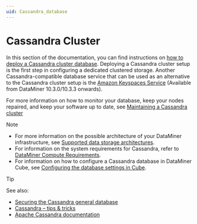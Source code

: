 ```yaml
---
uid: Cassandra_database
---
```


# Cassandra Cluster

In this section of the documentation, you can find instructions on [how to deploy a Cassandra cluster database](xref:Installing_Cassandra). Deploying a Cassandra cluster setup is the first step in configuring a dedicated clustered storage. Another Cassandra-compatible database service that can be used as an alternative to the Cassandra cluster setup is the [Amazon Keyspaces Service](xref:Amazon_Keyspaces_Service) (Available from DataMiner 10.3.0/10.3.3 onwards).

For more information on how to monitor your database, keep your nodes repaired, and keep your software up to date, see [Maintaining a Cassandra cluster](xref:Maintain_Cassandra_Cluster)

> [!NOTE]
>
> - For more information on the possible architecture of your DataMiner infrastructure, see [Supported data storage architectures](xref:Supported_system_data_storage_architectures).
> - For information on the system requirements for Cassandra, refer to [DataMiner Compute Requirements](https://community.dataminer.services/dataminer-compute-requirements/).
> - For information on how to configure a Cassandra database in DataMiner Cube, see [Configuring the database settings in Cube](xref:Configuring_the_database_settings_in_Cube).

> [!TIP]
> See also:
>
> - [Securing the Cassandra general database](xref:Security_Cassandra_general)
> - [Cassandra – tips & tricks](https://community.dataminer.services/video/cassandra-tips-tricks/)
> - [Apache Cassandra documentation](https://cassandra.apache.org/doc/latest/)
